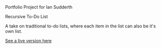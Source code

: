 Portfolio Project for Ian Sudderth

Recursive To-Do List

A take on traditional to-do lists, where each item in the list can also be it's own list.

[See a live version here](http://www.tinyurl.com/ian-todo-list)